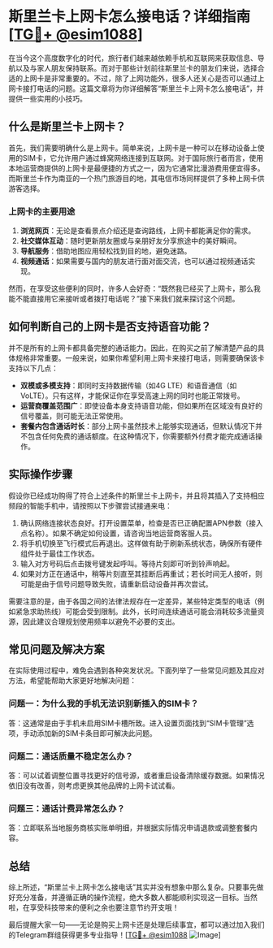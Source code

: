 # 斯里兰卡上网卡怎么接电话？详细指南[[TG💪+ @esim1088](https://t.me/s/esim1088)]

在当今这个高度数字化的时代，旅行者们越来越依赖手机和互联网来获取信息、导航以及与家人朋友保持联系。而对于那些计划前往斯里兰卡的朋友们来说，选择合适的上网卡是非常重要的。不过，除了上网功能外，很多人还关心是否可以通过上网卡接打电话的问题。这篇文章将为你详细解答“斯里兰卡上网卡怎么接电话”，并提供一些实用的小技巧。

## 什么是斯里兰卡上网卡？

首先，我们需要明确什么是上网卡。简单来说，上网卡是一种可以在移动设备上使用的SIM卡，它允许用户通过蜂窝网络连接到互联网。对于国际旅行者而言，使用本地运营商提供的上网卡是最便捷的方式之一，因为它通常比漫游费用便宜得多。而斯里兰卡作为南亚的一个热门旅游目的地，其电信市场同样提供了多种上网卡供游客选择。

### 上网卡的主要用途

1. **浏览网页**：无论是查看景点介绍还是查询路线，上网卡都能满足你的需求。
2. **社交媒体互动**：随时更新朋友圈或与亲朋好友分享旅途中的美好瞬间。
3. **导航服务**：借助地图应用轻松找到目的地，避免迷路。
4. **视频通话**：如果需要与国内的朋友进行面对面交流，也可以通过视频通话实现。

然而，在享受这些便利的同时，许多人会好奇：“既然我已经买了上网卡，那么我能不能直接用它来接听或者拨打电话呢？”接下来我们就来探讨这个问题。

## 如何判断自己的上网卡是否支持语音功能？

并不是所有的上网卡都具备完整的通话能力。因此，在购买之前了解清楚产品的具体规格非常重要。一般来说，如果你希望利用上网卡来接打电话，则需要确保该卡支持以下几点：

- **双模或多模支持**：即同时支持数据传输（如4G LTE）和语音通信（如VoLTE）。只有这样，才能保证你在享受高速上网的同时也能正常拨号。
- **运营商覆盖范围广**：即使设备本身支持语音功能，但如果所在区域没有良好的信号覆盖，则可能无法正常使用。
- **套餐内包含通话时长**：部分上网卡虽然技术上能够实现通话，但默认情况下并不包含任何免费的通话额度。在这种情况下，你需要额外付费才能完成通话操作。

## 实际操作步骤

假设你已经成功购得了符合上述条件的斯里兰卡上网卡，并且将其插入了支持相应频段的智能手机中，请按照以下步骤尝试接通来电：

1. 确认网络连接状态良好。打开设置菜单，检查是否已正确配置APN参数（接入点名称）。如果不确定如何设置，请咨询当地运营商客服人员。
2. 将手机切换至飞行模式后再退出。这样做有助于刷新系统状态，确保所有硬件组件处于最佳工作状态。
3. 输入对方号码后点击拨号键发起呼叫。等待片刻即可听到铃声响起。
4. 如果对方正在通话中，稍等片刻直至其挂断后再重试；若长时间无人接听，则可能是由于信号问题导致失败，请重新启动设备并再次尝试。

需要注意的是，由于各国之间的法律法规存在一定差异，某些特定类型的电话（例如紧急求助热线）可能会受到限制。此外，长时间连续通话可能会消耗较多流量资源，因此建议合理规划使用频率以避免不必要的支出。

## 常见问题及解决方案

在实际使用过程中，难免会遇到各种突发状况。下面列举了一些常见问题及其应对方法，希望能帮助大家更好地解决问题：

### 问题一：为什么我的手机无法识别新插入的SIM卡？

答：这通常是由于手机未启用SIM卡槽所致。进入设置页面找到“SIM卡管理”选项，手动添加新的SIM卡条目即可解决此问题。

### 问题二：通话质量不稳定怎么办？

答：可以试着调整位置寻找更好的信号源，或者重启设备清除缓存数据。如果情况依旧没有改善，则考虑更换其他品牌的上网卡试试看。

### 问题三：通话计费异常怎么办？

答：立即联系当地服务商核实账单明细，并根据实际情况申请退款或调整套餐内容。

## 总结

综上所述，“斯里兰卡上网卡怎么接电话”其实并没有想象中那么复杂。只要事先做好充分准备，并遵循正确的操作流程，绝大多数人都能顺利实现这一目标。当然啦，在享受科技带来的便利之余也要注意节约开支哦！

最后提醒大家一句——无论是购买上网卡还是处理后续事宜，都可以通过加入我们的Telegram群组获得更多专业指导！[[TG💪+ @esim1088](https://t.me/s/esim1088) ![Image](https://i.postimg.cc/4NQfJmqS/Snipaste-2025-05-13-00-14-12.png)]
